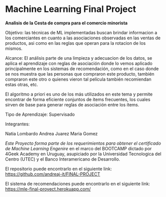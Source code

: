 # Machine Learning Final Project

**Analisis de la Cesta de compra para el comercio minorista**

Objetivo: las técnicas de ML implementadas buscan brindar informacion a los comerciantes en cuanto a las asociaciones observadas en las ventas de productos, asi como en las reglas que operan para la rotacion de los mismos.

Alcance: El análisis parte de una limpieza y adecuacion de los datos, se aplica el aprendizaje con reglas de asociación donde lo  vemos aplicado principalmente en los sistemas de recomendación, como en el caso donde se nos muestra que las personas que compraron este producto, también compraron este otro o quienes vieron tal película también recomiendan estas otras, etc.

El algoritmo a priori es uno de los más utilizados en este tema y permite encontrar de forma eficiente conjuntos de ítems frecuentes, los cuales
sirven de base para generar reglas de asociación entre los ítems.

Tipo de Aprendizaje: Supervisado

Integrantes:

Natia Lombardo
Andrea Juarez
Maria Gomez

*Este Proyecto forma parte de los requerimientos para obtener el certificado de Machine Learning Engenire* en el marco del BOOTCAMP dictado por 4Geek Academy en Uruguay, asupiciado por la Universidad Tecnologica del Centro (UTEC) y el Banco Interamericano de Desarrollo.

El repositorio puede encontrarlo en el siguiente link: https://github.com/andreaj-it/FINAL-PROJECT

El sistema de recomendaciones puede encontrarlo en el siguiente link:  https://mle-final-proyect.herokuapp.com/
